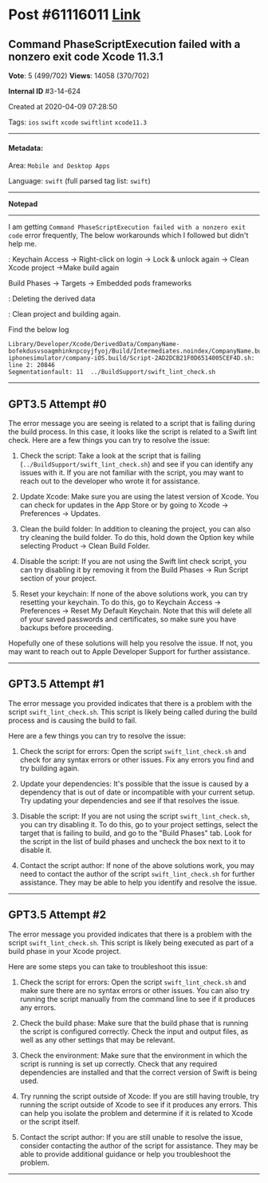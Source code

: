 
# Post \#61116011 [Link](https://stackoverflow.com/questions/61116011/)

## Command PhaseScriptExecution failed with a nonzero exit code Xcode 11.3.1

**Vote**: 5 (499/702) **Views**: 14058 (370/702) 

**Internal ID** \#3-14-624

Created at 2020-04-09 07:28:50

Tags: `ios` `swift` `xcode` `swiftlint` `xcode11.3`

----------

#### Metadata:

Area: `Mobile and Desktop Apps`

Language: `swift` (full parsed tag list: `swift`)

----------

**Notepad**


----------

I am getting `Command PhaseScriptExecution failed with a nonzero exit code` error frequently, The below workarounds which I followed but didn't help me.

: Keychain Access -> Right-click on login -> Lock & unlock again -> Clean Xcode project ->Make build again

 Build Phases -> Targets -> Embedded pods frameworks
                 

: Deleting the derived data

: Clean project and building again.

Find the below log

```
Library/Developer/Xcode/DerivedData/CompanyName-
bofekdusvsoagmhinknpcoyjfyoj/Build/Intermediates.noindex/CompanyName.build/Debug-
iphonesimulator/company-iOS.build/Script-2AD2DCB21F0D6514005CEF4D.sh: line 2: 20846 
Segmentationfault: 11  ../BuildSupport/swift_lint_check.sh
```



----------
        
## GPT3.5 Attempt \#0

The error message you are seeing is related to a script that is failing during the build process. In this case, it looks like the script is related to a Swift lint check. Here are a few things you can try to resolve the issue:

1. Check the script: Take a look at the script that is failing (`../BuildSupport/swift_lint_check.sh`) and see if you can identify any issues with it. If you are not familiar with the script, you may want to reach out to the developer who wrote it for assistance.

2. Update Xcode: Make sure you are using the latest version of Xcode. You can check for updates in the App Store or by going to Xcode -> Preferences -> Updates.

3. Clean the build folder: In addition to cleaning the project, you can also try cleaning the build folder. To do this, hold down the Option key while selecting Product -> Clean Build Folder.

4. Disable the script: If you are not using the Swift lint check script, you can try disabling it by removing it from the Build Phases -> Run Script section of your project.

5. Reset your keychain: If none of the above solutions work, you can try resetting your keychain. To do this, go to Keychain Access -> Preferences -> Reset My Default Keychain. Note that this will delete all of your saved passwords and certificates, so make sure you have backups before proceeding.

Hopefully one of these solutions will help you resolve the issue. If not, you may want to reach out to Apple Developer Support for further assistance.

--------

## GPT3.5 Attempt \#1

The error message you provided indicates that there is a problem with the script `swift_lint_check.sh`. This script is likely being called during the build process and is causing the build to fail.

Here are a few things you can try to resolve the issue:

1. Check the script for errors: Open the script `swift_lint_check.sh` and check for any syntax errors or other issues. Fix any errors you find and try building again.

2. Update your dependencies: It's possible that the issue is caused by a dependency that is out of date or incompatible with your current setup. Try updating your dependencies and see if that resolves the issue.

3. Disable the script: If you are not using the script `swift_lint_check.sh`, you can try disabling it. To do this, go to your project settings, select the target that is failing to build, and go to the "Build Phases" tab. Look for the script in the list of build phases and uncheck the box next to it to disable it.

4. Contact the script author: If none of the above solutions work, you may need to contact the author of the script `swift_lint_check.sh` for further assistance. They may be able to help you identify and resolve the issue.

--------

## GPT3.5 Attempt \#2

The error message you provided indicates that there is a problem with the script `swift_lint_check.sh`. This script is likely being executed as part of a build phase in your Xcode project.

Here are some steps you can take to troubleshoot this issue:

1. Check the script for errors: Open the script `swift_lint_check.sh` and make sure there are no syntax errors or other issues. You can also try running the script manually from the command line to see if it produces any errors.

2. Check the build phase: Make sure that the build phase that is running the script is configured correctly. Check the input and output files, as well as any other settings that may be relevant.

3. Check the environment: Make sure that the environment in which the script is running is set up correctly. Check that any required dependencies are installed and that the correct version of Swift is being used.

4. Try running the script outside of Xcode: If you are still having trouble, try running the script outside of Xcode to see if it produces any errors. This can help you isolate the problem and determine if it is related to Xcode or the script itself.

5. Contact the script author: If you are still unable to resolve the issue, consider contacting the author of the script for assistance. They may be able to provide additional guidance or help you troubleshoot the problem.

--------
